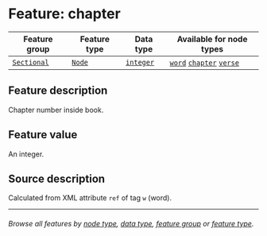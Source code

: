 # Feature: chapter <a name="start"></a>

Feature group | Feature type | Data type | Available for node types
---  | --- | --- | ---
[`Sectional`](featuresbygroup.md#sectional-features) | [`Node`](featuresbyfeaturetype.md#node-features) | [`integer`](featuresbydatatype.md#integer-datatype)  | [`word`](featuresbynodetype.md#word-nodes) [`chapter`](featuresbynodetype.md#chapter-nodes) [`verse`](featuresbynodetype.md#verse-nodes)

## Feature description  

Chapter number inside book.

## Feature value

An integer.

## Source description

Calculated from XML attribute `ref` of tag `w` (word).

---
###### *Browse all features by [node type](featuresbynodetype.md#start), [data type](featuresbydatatype.md#start), [feature group](featuresbygroup.md#start) or [feature type](featuresbyfeaturetype.md#start).*

